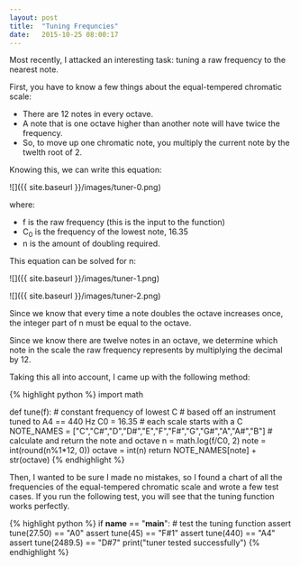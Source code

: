 ```yaml
---
layout: post
title:  "Tuning Frequncies"
date:   2015-10-25 08:00:17
---
```


Most recently, I attacked an interesting task: tuning a raw frequency to the nearest note.

First, you have to know a few things about the equal-tempered chromatic scale:

- There are 12 notes in every octave.
- A note that is one octave higher than another note will have twice the frequency.
- So, to move up one chromatic note, you multiply the current note by the twelth root of 2.

Knowing this, we can write this equation:

![]({{ site.baseurl }}/images/tuner-0.png)

where:

- f is the raw frequency (this is the input to the function)
- C<sub>0</sub> is the frequency of the lowest note, 16.35
- n is the amount of doubling required.

This equation can be solved for n:

![]({{ site.baseurl }}/images/tuner-1.png)

![]({{ site.baseurl }}/images/tuner-2.png)

Since we know that every time a note doubles the octave increases once,
the integer part of n must be equal to the octave.

Since we know there are twelve notes in an octave, we determine which note in
the scale the raw frequency represents by multiplying the decimal by 12.

Taking this all into account, I came up with the following method:

{% highlight python %}
import math

def tune(f):
    # constant frequency of lowest C
    # based off an instrument tuned to A4 == 440 Hz
    C0 = 16.35
    # each scale starts with a C
    NOTE_NAMES = ["C","C#","D","D#","E","F","F#","G","G#","A","A#","B"]
    # calculate and return the note and octave
    n = math.log(f/C0, 2)
    note = int(round(n%1*12, 0))
    octave = int(n)
    return NOTE_NAMES[note] + str(octave)
{% endhighlight %}

Then, I wanted to be sure I made no mistakes, so I found a chart of all the frequencies
of the equal-tempered chromatic scale and wrote a few test cases. If you run the following
test, you will see that the tuning function works perfectly.

{% highlight python %}
if __name__ == "__main__":
    # test the tuning function
    assert tune(27.50) == "A0"
    assert tune(45) == "F#1"
    assert tune(440) == "A4"
    assert tune(2489.5) == "D#7"
    print("tuner tested successfully")
{% endhighlight %}

